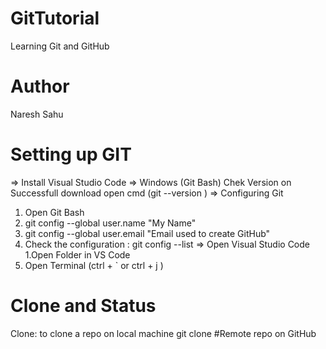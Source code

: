 # GitTutorial
Learning Git and GitHub
# Author
 Naresh Sahu
 # Setting up GIT
  => Install Visual Studio Code
  => Windows  (Git Bash)
      Chek Version on Successfull download 
      open cmd (git --version )
=> Configuring Git 
  1. Open Git Bash
  2.  git config --global user.name "My Name"
  3.  git config --global user.email "Email used to create GitHub"
  4.  Check the configuration :  git config --list
=> Open Visual Studio Code
 1.Open Folder in VS Code
 2. Open Terminal (ctrl + ` or ctrl + j )
# Clone and Status
  Clone: to clone a repo on local machine
  git clone <project link>
 #Remote
  repo on GitHub
